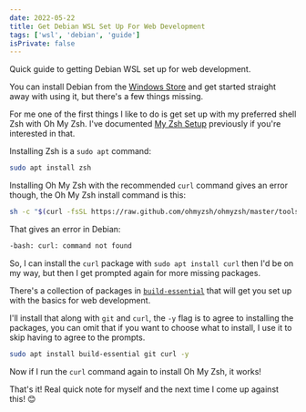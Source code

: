 ```yaml
---
date: 2022-05-22
title: Get Debian WSL Set Up For Web Development
tags: ['wsl', 'debian', 'guide']
isPrivate: false
---
```


Quick guide to getting Debian WSL set up for web development.

You can install Debian from the [Windows Store] and get started
straight away with using it, but there's a few things missing.

For me one of the first things I like to do is get set up with my
preferred shell Zsh with Oh My Zsh. I've documented [My Zsh Setup]
previously if you're interested in that.

Installing Zsh is a `sudo apt` command:

```bash
sudo apt install zsh
```

Installing Oh My Zsh with the recommended `curl` command gives an
error though, the Oh My Zsh install command is this:

```bash
sh -c "$(curl -fsSL https://raw.github.com/ohmyzsh/ohmyzsh/master/tools/install.sh)"
```

That gives an error in Debian:

```bash
-bash: curl: command not found
```

So, I can install the `curl` package with `sudo apt install curl` then
I'd be on my way, but then I get prompted again for more missing
packages.

There's a collection of packages in [`build-essential`] that will get
you set up with the basics for web development.

I'll install that along with `git` and `curl`, the `-y` flag is to
agree to installing the packages, you can omit that if you want to
choose what to install, I use it to skip having to agree to the
prompts.

```bash
sudo apt install build-essential git curl -y
```

Now if I run the `curl` command again to install Oh My Zsh, it works!

That's it! Real quick note for myself and the next time I come up
against this! 😊

<!-- Links -->

[windows store]:
  https://www.microsoft.com/store/productId/9MSVKQC78PK6
[`build-essential`]: https://packages.debian.org/sid/build-essential
[my zsh setup]: https://scottspence.com/posts/my-zsh-config
